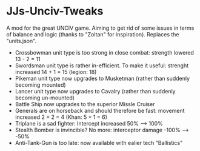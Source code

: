 # JJs-Unciv-Tweaks

A mod for the great UNCIV game. Aiming to get rid of some issues in terms of balance and logic (thanks to "Zoltan" for inspiration). Replaces the "units.json".

 * Crossbowman unit type is too strong in close combat: strength lowered 13 - 2 = 11
 * Swordsman unit type is rather in-efficient. To make it useful: strenght increased 14 + 1 = 15 (legion: 18)
 * Pikeman unit type now upgrades to Musketman (rather than suddenly becoming mounted)
 * Lancer unit type now upgrades to Cavalry (rather than suddenly becoming un-mounted)
 * Battle Ship now upgrades to the superior Missle Cruiser
 * Generals are on horseback and should therefore be fast: movement increased 2 + 2 = 4 (Khan: 5 + 1 = 6)
 * Triplane is a sad fighter: Intercept increased 50% --> 100%
 * Stealth Bomber is invincible? No more: interceptor damage -100% --> -50%
 * Anti-Tank-Gun is too late: now available with ealier tech "Ballistics"
